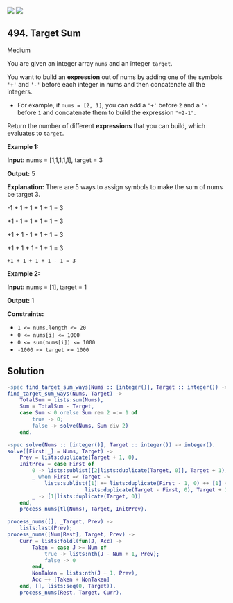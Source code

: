 [![](https://img.shields.io/github/stars/javadev/LeetCode-in-All?label=Stars&style=flat-square)](https://github.com/javadev/LeetCode-in-All)
[![](https://img.shields.io/github/forks/javadev/LeetCode-in-All?label=Fork%20me%20on%20GitHub%20&style=flat-square)](https://github.com/javadev/LeetCode-in-All/fork)

## 494\. Target Sum

Medium

You are given an integer array `nums` and an integer `target`.

You want to build an **expression** out of nums by adding one of the symbols `'+'` and `'-'` before each integer in nums and then concatenate all the integers.

*   For example, if `nums = [2, 1]`, you can add a `'+'` before `2` and a `'-'` before `1` and concatenate them to build the expression `"+2-1"`.

Return the number of different **expressions** that you can build, which evaluates to `target`.

**Example 1:**

**Input:** nums = [1,1,1,1,1], target = 3

**Output:** 5

**Explanation:** There are 5 ways to assign symbols to make the sum of nums be target 3. 

-1 + 1 + 1 + 1 + 1 = 3 

+1 - 1 + 1 + 1 + 1 = 3 

+1 + 1 - 1 + 1 + 1 = 3 

+1 + 1 + 1 - 1 + 1 = 3 

    +1 + 1 + 1 + 1 - 1 = 3

**Example 2:**

**Input:** nums = [1], target = 1

**Output:** 1

**Constraints:**

*   `1 <= nums.length <= 20`
*   `0 <= nums[i] <= 1000`
*   `0 <= sum(nums[i]) <= 1000`
*   `-1000 <= target <= 1000`

## Solution

```erlang
-spec find_target_sum_ways(Nums :: [integer()], Target :: integer()) -> integer().
find_target_sum_ways(Nums, Target) ->
    TotalSum = lists:sum(Nums),
    Sum = TotalSum - Target,
    case Sum < 0 orelse Sum rem 2 =:= 1 of
        true -> 0;
        false -> solve(Nums, Sum div 2)
    end.

-spec solve(Nums :: [integer()], Target :: integer()) -> integer().
solve([First|_] = Nums, Target) ->
    Prev = lists:duplicate(Target + 1, 0),
    InitPrev = case First of
        0 -> lists:sublist([2|lists:duplicate(Target, 0)], Target + 1);
        _ when First =< Target -> 
            lists:sublist([1] ++ lists:duplicate(First - 1, 0) ++ [1] ++ 
                         lists:duplicate(Target - First, 0), Target + 1);
        _ -> [1|lists:duplicate(Target, 0)]
    end,
    process_nums(tl(Nums), Target, InitPrev).

process_nums([], _Target, Prev) ->
    lists:last(Prev);
process_nums([Num|Rest], Target, Prev) ->
    Curr = lists:foldl(fun(J, Acc) ->
        Taken = case J >= Num of
            true -> lists:nth(J - Num + 1, Prev);
            false -> 0
        end,
        NonTaken = lists:nth(J + 1, Prev),
        Acc ++ [Taken + NonTaken]
    end, [], lists:seq(0, Target)),
    process_nums(Rest, Target, Curr).
```